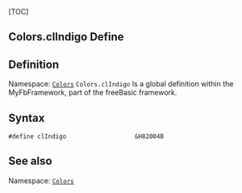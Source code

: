 [TOC]
## Colors.clIndigo Define

## Definition
Namespace: [`Colors`](Colors.md)
`Colors.clIndigo` Is a global definition within the MyFbFramework, part of the freeBasic framework.
## Syntax

```freeBasic
#define clIndigo                   &H82004B
```

## See also
Namespace: [`Colors`](Colors.md)
